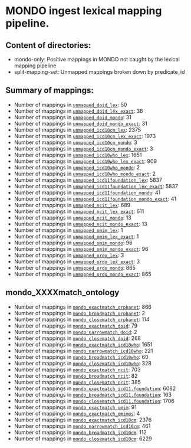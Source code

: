 # MONDO ingest lexical mapping pipeline.
## Content of directories:
* mondo-only: Positive mappings in MONDO not caught by the lexical mapping pipeline
* split-mapping-set: Unmapped mappings broken down by predicate_id
## Summary of mappings:
 * Number of mappings in [`unmapped_doid_lex`](unmapped_doid_lex.tsv): 50
 * Number of mappings in [`unmapped_doid_lex_exact`](unmapped_doid_lex.tsv): 36
 * Number of mappings in [`unmapped_doid_mondo`](mondo-only/unmapped_doid_mondo.tsv): 31
 * Number of mappings in [`unmapped_doid_mondo_exact`](mondo-only/unmapped_doid_mondo.tsv): 31
 * Number of mappings in [`unmapped_icd10cm_lex`](unmapped_icd10cm_lex.tsv): 2375
 * Number of mappings in [`unmapped_icd10cm_lex_exact`](unmapped_icd10cm_lex.tsv): 1973
 * Number of mappings in [`unmapped_icd10cm_mondo`](mondo-only/unmapped_icd10cm_mondo.tsv): 3
 * Number of mappings in [`unmapped_icd10cm_mondo_exact`](mondo-only/unmapped_icd10cm_mondo.tsv): 3
 * Number of mappings in [`unmapped_icd10who_lex`](unmapped_icd10who_lex.tsv): 1651
 * Number of mappings in [`unmapped_icd10who_lex_exact`](unmapped_icd10who_lex.tsv): 909
 * Number of mappings in [`unmapped_icd10who_mondo`](mondo-only/unmapped_icd10who_mondo.tsv): 2
 * Number of mappings in [`unmapped_icd10who_mondo_exact`](mondo-only/unmapped_icd10who_mondo.tsv): 2
 * Number of mappings in [`unmapped_icd11foundation_lex`](unmapped_icd11foundation_lex.tsv): 5837
 * Number of mappings in [`unmapped_icd11foundation_lex_exact`](unmapped_icd11foundation_lex.tsv): 5837
 * Number of mappings in [`unmapped_icd11foundation_mondo`](mondo-only/unmapped_icd11foundation_mondo.tsv): 41
 * Number of mappings in [`unmapped_icd11foundation_mondo_exact`](mondo-only/unmapped_icd11foundation_mondo.tsv): 41
 * Number of mappings in [`unmapped_ncit_lex`](unmapped_ncit_lex.tsv): 689
 * Number of mappings in [`unmapped_ncit_lex_exact`](unmapped_ncit_lex.tsv): 611
 * Number of mappings in [`unmapped_ncit_mondo`](mondo-only/unmapped_ncit_mondo.tsv): 13
 * Number of mappings in [`unmapped_ncit_mondo_exact`](mondo-only/unmapped_ncit_mondo.tsv): 13
 * Number of mappings in [`unmapped_omim_lex`](unmapped_omim_lex.tsv): 1
 * Number of mappings in [`unmapped_omim_lex_exact`](unmapped_omim_lex.tsv): 1
 * Number of mappings in [`unmapped_omim_mondo`](mondo-only/unmapped_omim_mondo.tsv): 96
 * Number of mappings in [`unmapped_omim_mondo_exact`](mondo-only/unmapped_omim_mondo.tsv): 96
 * Number of mappings in [`unmapped_ordo_lex`](unmapped_ordo_lex.tsv): 3
 * Number of mappings in [`unmapped_ordo_lex_exact`](unmapped_ordo_lex.tsv): 3
 * Number of mappings in [`unmapped_ordo_mondo`](mondo-only/unmapped_ordo_mondo.tsv): 865
 * Number of mappings in [`unmapped_ordo_mondo_exact`](mondo-only/unmapped_ordo_mondo.tsv): 865
## mondo_XXXXmatch_ontology
 * Number of mappings in [`mondo_exactmatch_orphanet`](split-mapping-set/mondo_exactmatch_orphanet.tsv): 866
 * Number of mappings in [`mondo_broadmatch_orphanet`](split-mapping-set/mondo_broadmatch_orphanet.tsv): 2
 * Number of mappings in [`mondo_closematch_orphanet`](split-mapping-set/mondo_closematch_orphanet.tsv): 114
 * Number of mappings in [`mondo_exactmatch_doid`](split-mapping-set/mondo_exactmatch_doid.tsv): 79
 * Number of mappings in [`mondo_narrowmatch_doid`](split-mapping-set/mondo_narrowmatch_doid.tsv): 2
 * Number of mappings in [`mondo_closematch_doid`](split-mapping-set/mondo_closematch_doid.tsv): 268
 * Number of mappings in [`mondo_exactmatch_icd10who`](split-mapping-set/mondo_exactmatch_icd10who.tsv): 1651
 * Number of mappings in [`mondo_narrowmatch_icd10who`](split-mapping-set/mondo_narrowmatch_icd10who.tsv): 221
 * Number of mappings in [`mondo_broadmatch_icd10who`](split-mapping-set/mondo_broadmatch_icd10who.tsv): 60
 * Number of mappings in [`mondo_closematch_icd10who`](split-mapping-set/mondo_closematch_icd10who.tsv): 328
 * Number of mappings in [`mondo_exactmatch_ncit`](split-mapping-set/mondo_exactmatch_ncit.tsv): 703
 * Number of mappings in [`mondo_broadmatch_ncit`](split-mapping-set/mondo_broadmatch_ncit.tsv): 82
 * Number of mappings in [`mondo_closematch_ncit`](split-mapping-set/mondo_closematch_ncit.tsv): 385
 * Number of mappings in [`mondo_exactmatch_icd11.foundation`](split-mapping-set/mondo_exactmatch_icd11.foundation.tsv): 6082
 * Number of mappings in [`mondo_broadmatch_icd11.foundation`](split-mapping-set/mondo_broadmatch_icd11.foundation.tsv): 163
 * Number of mappings in [`mondo_closematch_icd11.foundation`](split-mapping-set/mondo_closematch_icd11.foundation.tsv): 1706
 * Number of mappings in [`mondo_exactmatch_omim`](split-mapping-set/mondo_exactmatch_omim.tsv): 91
 * Number of mappings in [`mondo_exactmatch_omimps`](split-mapping-set/mondo_exactmatch_omimps.tsv): 4
 * Number of mappings in [`mondo_exactmatch_icd10cm`](split-mapping-set/mondo_exactmatch_icd10cm.tsv): 2376
 * Number of mappings in [`mondo_narrowmatch_icd10cm`](split-mapping-set/mondo_narrowmatch_icd10cm.tsv): 461
 * Number of mappings in [`mondo_broadmatch_icd10cm`](split-mapping-set/mondo_broadmatch_icd10cm.tsv): 112
 * Number of mappings in [`mondo_closematch_icd10cm`](split-mapping-set/mondo_closematch_icd10cm.tsv): 6229
